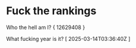 # Fuck the rankings

Who the hell am I?
{ 12629408 }

What fucking year is it?
[ 2025-03-14T03:36:40Z ]
